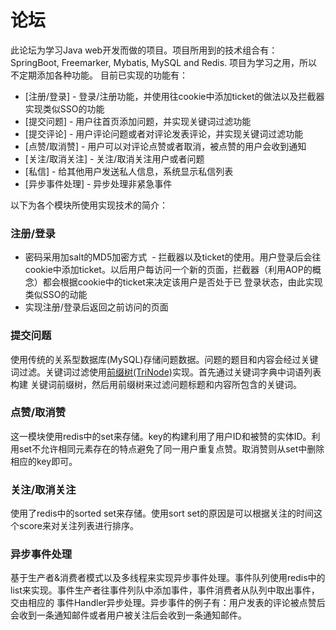 # 论坛
此论坛为学习Java web开发而做的项目。项目所用到的技术组合有：SpringBoot, Freemarker, Mybatis, MySQL and Redis. 项目为学习之用，所以不定期添加各种功能。
目前已实现的功能有：

* [注册/登录] - 登录/注册功能，并使用往cookie中添加ticket的做法以及拦截器实现类似SSO的功能
* [提交问题] - 用户往首页添加问题，并实现关键词过滤功能 
* [提交评论] - 用户评论问题或者对评论发表评论，并实现关键词过滤功能
* [点赞/取消赞] - 用户可以对评论点赞或者取消，被点赞的用户会收到通知
* [关注/取消关注] - 关注/取消关注用户或者问题 
* [私信] - 给其他用户发送私人信息，系统显示私信列表
* [异步事件处理] - 异步处理非紧急事件

以下为各个模块所使用实现技术的简介：
### 注册/登录
  - 密码采用加salt的MD5加密方式
  - 拦截器以及ticket的使用。用户登录后会往cookie中添加ticket。以后用户每访问一个新的页面，拦截器（利用AOP的概念）都会根据cookie中的ticket来决定该用户是否处于已
登录状态，由此实现类似SSO的动能
  - 实现注册/登录后返回之前访问的页面

### 提交问题
使用传统的关系型数据库(MySQL)存储问题数据。问题的题目和内容会经过关键词过滤。关键词过滤使用<ins>前缀树(TriNode)</ins>实现。首先通过关键词字典中词语列表构建
关键词前缀树，然后用前缀树来过滤问题标题和内容所包含的关键词。

### 点赞/取消赞
这一模块使用redis中的set来存储。key的构建利用了用户ID和被赞的实体ID。利用set不允许相同元素存在的特点避免了同一用户重复点赞。取消赞则从set中删除相应的key即可。

### 关注/取消关注
使用了redis中的sorted set来存储。使用sort set的原因是可以根据关注的时间这个score来对关注列表进行排序。

### 异步事件处理
基于生产者&消费者模式以及多线程来实现异步事件处理。事件队列使用redis中的list来实现。事件生产者往事件列队中添加事件，事件消费者从队列中取出事件，交由相应的
事件Handler异步处理。异步事件的例子有：用户发表的评论被点赞后会收到一条通知邮件或者用户被关注后会收到一条通知邮件。

